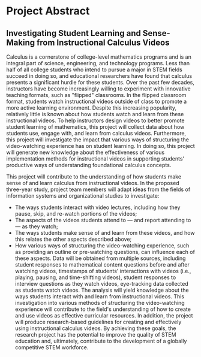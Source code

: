 # Project Abstract

## Investigating Student Learning and Sense-Making from Instructional Calculus Videos

Calculus is a cornerstone of college-level mathematics programs and is an integral part of science, engineering, and technology programs. Less than half of all college students who intend to pursue a major in STEM fields succeed in doing so, and educational researchers have found that calculus presents a significant hurdle for these students. Over the past few decades, instructors have become increasingly willing to experiment with innovative teaching formats, such as "flipped" classrooms. In the flipped classroom format, students watch instructional videos outside of class to promote a more active learning environment. Despite this increasing popularity, relatively little is known about how students watch and learn from these instructional videos. To help instructors design videos to better promote student learning of mathematics, this project will collect data about how students use, engage with, and learn from calculus videos. Furthermore, this project will investigate the impact that various ways of structuring the video-watching experience has on student learning. In doing so, this project will generate new knowledge about the effectiveness of various implementation methods for instructional videos in supporting students' productive ways of understanding foundational calculus concepts.

This project will contribute to the understanding of how students make sense of and learn calculus from instructional videos. In the proposed three-year study, project team members will adapt ideas from the fields of information systems and organizational studies to investigate:
* The ways students interact with video lectures, including how they pause, skip, and re-watch portions of the videos;
* The aspects of the videos students attend to — and report attending to — as they watch;
* The ways students make sense of and learn from these videos, and how this relates the other aspects described above;
* How various ways of structuring the video-watching experience, such as providing an outline or pre-watching questions, can influence each of these aspects.
Data will be obtained from multiple sources, including student responses to mathematical content questions before and after watching videos, timestamps of students' interactions with videos (i.e., playing, pausing, and time-shifting videos), student responses to interview questions as they watch videos, eye-tracking data collected as students watch videos. The analysis will yield knowledge about the ways students interact with and learn from instructional videos. This investigation into various methods of structuring the video-watching experience will contribute to the field's understanding of how to create and use videos as effective curricular resources. In addition, the project will produce research-based guidelines for creating and effectively using instructional calculus videos. By achieving these goals, the research project has the potential to improve the quality of STEM education and, ultimately, contribute to the development of a globally competitive STEM workforce.
